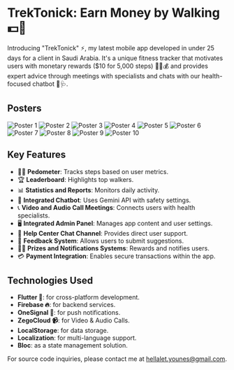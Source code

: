 # TrekTonick: Earn Money by Walking 💵🚶

Introducing "TrekTonick" ⚡️, my latest mobile app developed in under 25 days for a client in Saudi Arabia. It's a unique fitness tracker that motivates users with monetary rewards ($10 for 5,000 steps) 🏃‍♂️💰 and provides expert advice through meetings with specialists and chats with our health-focused chatbot 🤖🩺.

## Posters
![Poster 1](screenshots/1.png)
![Poster 2](screenshots/2.png)
![Poster 3](screenshots/3.png)
![Poster 4](screenshots/4.png)
![Poster 5](screenshots/5.png)
![Poster 6](screenshots/6.png)
![Poster 7](screenshots/7.png)
![Poster 8](screenshots/8.png)
![Poster 9](screenshots/9.png)
![Poster 10](screenshots/10.png)

## Key Features
- 🏃‍♂️ **Pedometer**: Tracks steps based on user metrics.
- 🏆 **Leaderboard**: Highlights top walkers.
- 📊 **Statistics and Reports**: Monitors daily activity.
- 🤖 **Integrated Chatbot**: Uses Gemini API with safety settings.
- 📞 **Video and Audio Call Meetings**: Connects users with health specialists.
- 🖥️ **Integrated Admin Panel**: Manages app content and user settings.
- 💬 **Help Center Chat Channel**: Provides direct user support.
- 📝 **Feedback System**: Allows users to submit suggestions.
- 🎁🔔 **Prizes and Notifications Systems**: Rewards and notifies users.
- 💳 **Payment Integration**: Enables secure transactions within the app.

## Technologies Used
- **Flutter 📱**: for cross-platform development.
- **Firebase 🔥**: for backend services.
- **OneSignal 🔔**: for push notifications.
- **ZegoCloud 📹**: for Video & Audio Calls.
- **LocalStorage**: for data storage.
- **Localization**: for multi-language support.
- **Bloc**: as a state management solution.

For source code inquiries, please contact me at [hellalet.younes@gmail.com](mailto:hellalet.younes@gmail.com).
